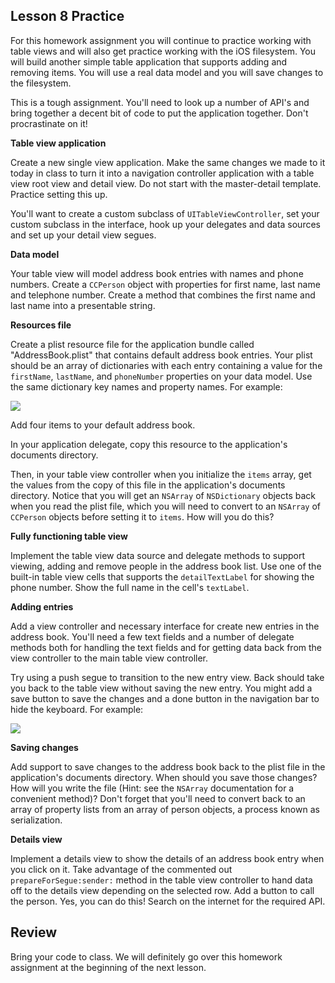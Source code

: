 ## Lesson 8 Practice

For this homework assignment you will continue to practice working with table views and will also get practice working with the iOS filesystem. You will build another simple table application that supports adding and removing items. You will use a real data model and you will save changes to the filesystem.

This is a tough assignment. You'll need to look up a number of API's and bring together a decent bit of code to put the application together. Don't procrastinate on it!

**Table view application**

Create a new single view application. Make the same changes we made to it today in class to turn it into a navigation controller application with a table view root view and detail view. Do not start with the master-detail template. Practice setting this up.

You'll want to create a custom subclass of `UITableViewController`, set your custom subclass in the interface, hook up your delegates and data sources and set up your detail view segues.

**Data model**

Your table view will model address book entries with names and phone numbers. Create a `CCPerson` object with properties for first name, last name and telephone number. Create a method that combines the first name and last name into a presentable string.

**Resources file**

Create a plist resource file for the application bundle called "AddressBook.plist" that contains default address book entries. Your plist should be an array of dictionaries with each entry containing a value for the `firstName`, `lastName`, and `phoneNumber` properties on your data model. Use the same dictionary key names and property names. For example:

![](https://s3.amazonaws.com/okcoders/ios/images/08-practice-01.png)

Add four items to your default address book.

In your application delegate, copy this resource to the application's documents directory.

Then, in your table view controller when you initialize the `items` array, get the values from the copy of this file in the application's documents directory. Notice that you will get an `NSArray` of `NSDictionary` objects back when you read the plist file, which you will need to convert to an `NSArray` of `CCPerson` objects before setting it to `items`. How will you do this?

**Fully functioning table view**

Implement the table view data source and delegate methods to support viewing, adding and remove people in the address book list. Use one of the built-in table view cells that supports the `detailTextLabel` for showing the phone number. Show the full name in the cell's `textLabel`.

**Adding entries**

Add a view controller and necessary interface for create new entries in the address book. You'll need a few text fields and a number of delegate methods both for handling the text fields and for getting data back from the view controller to the main table view controller.

Try using a push segue to transition to the new entry view. Back should take you back to the table view without saving the new entry. You might add a save button to save the changes and a done button in the navigation bar to hide the keyboard. For example:

![](https://s3.amazonaws.com/okcoders/ios/images/08-practice-02.png)

**Saving changes**

Add support to save changes to the address book back to the plist file in the application's documents directory. When should you save those changes? How will you write the file (Hint: see the `NSArray` documentation for a convenient method)? Don't forget that you'll need to convert back to an array of property lists from an array of person objects, a process known as serialization.

**Details view**

Implement a details view to show the details of an address book entry when you click on it. Take advantage of the commented out `prepareForSegue:sender:` method in the table view controller to hand data off to the details view depending on the selected row. Add a button to call the person. Yes, you can do this! Search on the internet for the required API.

## Review

Bring your code to class. We will definitely go over this homework assignment at the beginning of the next lesson.